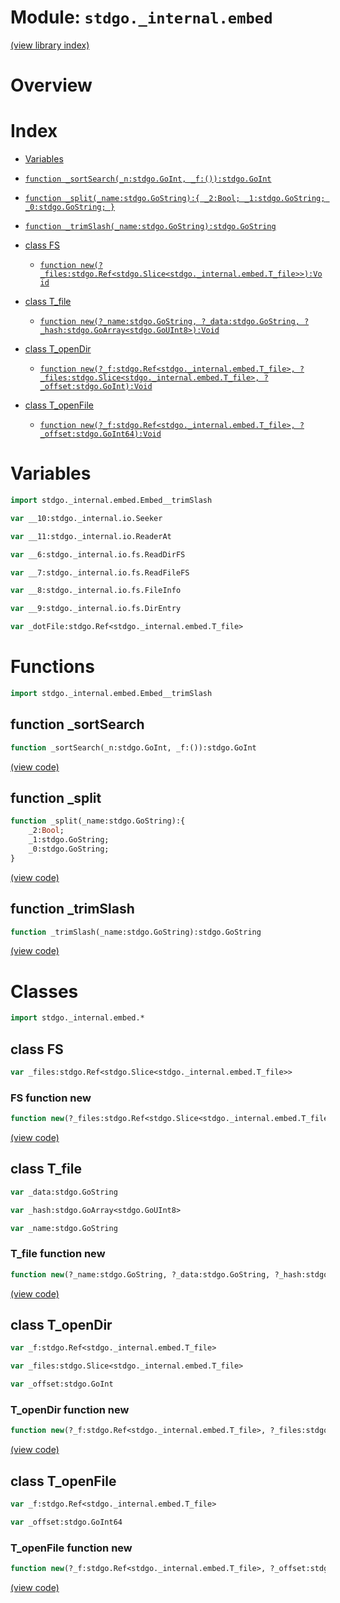 # Module: `stdgo._internal.embed`

[(view library index)](../../stdgo.md)


# Overview


# Index


- [Variables](<#variables>)

- [`function _sortSearch(_n:stdgo.GoInt, _f:()):stdgo.GoInt`](<#function-_sortsearch>)

- [`function _split(_name:stdgo.GoString):{
	_2:Bool;
	_1:stdgo.GoString;
	_0:stdgo.GoString;
}`](<#function-_split>)

- [`function _trimSlash(_name:stdgo.GoString):stdgo.GoString`](<#function-_trimslash>)

- [class FS](<#class-fs>)

  - [`function new(?_files:stdgo.Ref<stdgo.Slice<stdgo._internal.embed.T_file>>):Void`](<#fs-function-new>)

- [class T\_file](<#class-t_file>)

  - [`function new(?_name:stdgo.GoString, ?_data:stdgo.GoString, ?_hash:stdgo.GoArray<stdgo.GoUInt8>):Void`](<#t_file-function-new>)

- [class T\_openDir](<#class-t_opendir>)

  - [`function new(?_f:stdgo.Ref<stdgo._internal.embed.T_file>, ?_files:stdgo.Slice<stdgo._internal.embed.T_file>, ?_offset:stdgo.GoInt):Void`](<#t_opendir-function-new>)

- [class T\_openFile](<#class-t_openfile>)

  - [`function new(?_f:stdgo.Ref<stdgo._internal.embed.T_file>, ?_offset:stdgo.GoInt64):Void`](<#t_openfile-function-new>)

# Variables


```haxe
import stdgo._internal.embed.Embed__trimSlash
```


```haxe
var __10:stdgo._internal.io.Seeker
```


```haxe
var __11:stdgo._internal.io.ReaderAt
```


```haxe
var __6:stdgo._internal.io.fs.ReadDirFS
```


```haxe
var __7:stdgo._internal.io.fs.ReadFileFS
```


```haxe
var __8:stdgo._internal.io.fs.FileInfo
```


```haxe
var __9:stdgo._internal.io.fs.DirEntry
```


```haxe
var _dotFile:stdgo.Ref<stdgo._internal.embed.T_file>
```


# Functions


```haxe
import stdgo._internal.embed.Embed__trimSlash
```


## function \_sortSearch


```haxe
function _sortSearch(_n:stdgo.GoInt, _f:()):stdgo.GoInt
```


[\(view code\)](<./Embed__trimSlash.hx#L2>)


## function \_split


```haxe
function _split(_name:stdgo.GoString):{
	_2:Bool;
	_1:stdgo.GoString;
	_0:stdgo.GoString;
}
```


[\(view code\)](<./Embed__trimSlash.hx#L2>)


## function \_trimSlash


```haxe
function _trimSlash(_name:stdgo.GoString):stdgo.GoString
```


[\(view code\)](<./Embed__trimSlash.hx#L2>)


# Classes


```haxe
import stdgo._internal.embed.*
```


## class FS


```haxe
var _files:stdgo.Ref<stdgo.Slice<stdgo._internal.embed.T_file>>
```


### FS function new


```haxe
function new(?_files:stdgo.Ref<stdgo.Slice<stdgo._internal.embed.T_file>>):Void
```


[\(view code\)](<./Embed_FS.hx#L4>)


## class T\_file


```haxe
var _data:stdgo.GoString
```


```haxe
var _hash:stdgo.GoArray<stdgo.GoUInt8>
```


```haxe
var _name:stdgo.GoString
```


### T\_file function new


```haxe
function new(?_name:stdgo.GoString, ?_data:stdgo.GoString, ?_hash:stdgo.GoArray<stdgo.GoUInt8>):Void
```


[\(view code\)](<./Embed_T_file.hx#L6>)


## class T\_openDir


```haxe
var _f:stdgo.Ref<stdgo._internal.embed.T_file>
```


```haxe
var _files:stdgo.Slice<stdgo._internal.embed.T_file>
```


```haxe
var _offset:stdgo.GoInt
```


### T\_openDir function new


```haxe
function new(?_f:stdgo.Ref<stdgo._internal.embed.T_file>, ?_files:stdgo.Slice<stdgo._internal.embed.T_file>, ?_offset:stdgo.GoInt):Void
```


[\(view code\)](<./Embed_T_openDir.hx#L6>)


## class T\_openFile


```haxe
var _f:stdgo.Ref<stdgo._internal.embed.T_file>
```


```haxe
var _offset:stdgo.GoInt64
```


### T\_openFile function new


```haxe
function new(?_f:stdgo.Ref<stdgo._internal.embed.T_file>, ?_offset:stdgo.GoInt64):Void
```


[\(view code\)](<./Embed_T_openFile.hx#L5>)



